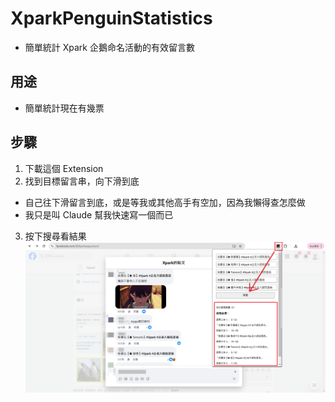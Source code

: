 # XparkPenguinStatistics

- 簡單統計 Xpark 企鵝命名活動的有效留言數

## 用途

- 簡單統計現在有幾票

## 步驟

1. 下載這個 Extension
2. 找到目標留言串，向下滑到底

- 自己往下滑留言到底，或是等我或其他高手有空加，因為我懶得查怎麼做
- 我只是叫 Claude 幫我快速寫一個而已

3. 按下搜尋看結果
   ![Demo](images/Demo.png)
